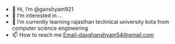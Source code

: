 - 👋 Hi, I’m @ganshyam921
- 👀 I’m interested in ...
- 🌱 I’m currently learning rajasthan technical university kota from computer science engineering
- 📫 How to reach me Email-dasghanshyam54@gmail.com

<!---
ganshyam921/ganshyam921 is a ✨ special ✨ repository because its `README.md` (this file) appears on your GitHub profile.
You can click the Preview link to take a look at your changes.
--->
